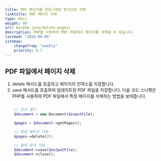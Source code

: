 ```yaml
---
title: PDF 페이지를 프로그래밍 방식으로 삭제
linktitle: PDF 페이지 삭제
type: docs
weight: 40
url: ko/php-java/delete-pages/
description: PHP를 사용하여 PDF 파일에서 페이지를 삭제할 수 있습니다.
lastmod: "2024-06-05"
sitemap:
    changefreq: "weekly"
    priority: 0.7
---
```


## PDF 파일에서 페이지 삭제

1. delete 메서드를 호출하고 페이지의 인덱스를 지정합니다.
1. save 메서드를 호출하여 업데이트된 PDF 파일을 저장합니다.
다음 코드 스니펫은 PHP를 사용하여 PDF 파일에서 특정 페이지를 삭제하는 방법을 보여줍니다.

```php

    // 문서 열기
    $document = new Document($inputFile);      

    $pages = $document->getPages();

    // 특정 페이지 삭제
    $pages->delete(2);

    // 출력 문서 저장
    $document->save($outputFile);
    $document->close();
```